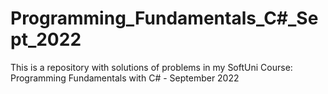 # Programming_Fundamentals_C#_Sept_2022
This is a repository with solutions of problems in my SoftUni Course: Programming Fundamentals with C# - September 2022
